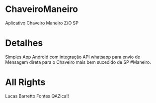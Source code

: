 # ChaveiroManeiro
Aplicativo Chaveiro Maneiro Z/O SP


# Detalhes

Simples App Android com integração API whatsapp para envio de Mensagem direta para
o Chaveiro mais bem sucedido de SP #Maneiro.


# All Rights

Lucas Barretto Fontes QAZica!!
